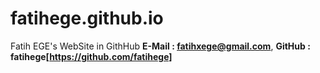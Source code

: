 # fatihege.github.io
Fatih EGE's WebSite in GithHub
**E-Mail : fatihxege@gmail.com**,
**GitHub : fatihege[https://github.com/fatihege]**

